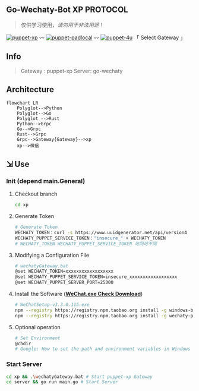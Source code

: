 ## Go-Wechaty-Bot XP PROTOCOL

> 仅供学习使用，*请勿用于非法用途*！

[1]: https://img.shields.io/badge/puppet-xp-blue
[2]: https://img.shields.io/badge/puppet-padlocal-blue
[3]: https://img.shields.io/badge/puppet-4u-blue
[5]: /xp#go-wechaty-bot-xp-protocol
[6]: /padlocal#go-wechaty-bot-padlcoal-protocol
[7]: /4u#go-wechaty-bot-4u-protocol

[![puppet-xp][1]][5] 〰️ [![puppet-padlocal][2]][6] 〰️ [![puppet-4u][3]][7] 「 Select Gateway 」

## Info

> Gateway : puppet-xp
> Server: go-wechaty

## Architecture

```mermaid
flowchart LR
    Polyglot-->Python
    Polyglot-->Go
    Polyglot -->Rust
    Python-->Grpc
    Go-->Grpc
    Rust-->Grpc
    Grpc-->Gateway{Gateway}-->xp
    xp-->微信
```

## ⇲ Use

### Init (depend main.General)

1. Checkout branch

   ```bash
   cd xp
   ```

2. Generate Token

   ```bash
   # Generate Token
   WECHATY_TOKEN：curl -s https://www.uuidgenerator.net/api/version4
   WECHATY_PUPPET_SERVICE_TOKEN："insecure_" + WECHATY_TOKEN
   # WECHATY_TOKEN WECHATY_PUPPET_SERVICE_TOKEN 可同可不同
   ```

3. Modifying a Configuration File

   ```bash
   # wechatyGateway.bat
   @set WECHATY_TOKEN=xxxxxxxxxxxxxxxxxx
   @set WECHATY_PUPPET_SERVICE_TOKEN=insecure_xxxxxxxxxxxxxxxxxx
   @set WECHATY_PUPPET_SERVER_PORT=25000
   ```

4. Install the Software ([**WeChat.exe Check Download**](https://github.com/wechaty/wechaty-puppet-xp/releases/download/v0.5/WeChatSetup-v3.3.0.115.exe))

   ```bash
   # WeChatSetup-v3.3.0.115.exe
   npm --registry https://registry.npm.taobao.org install -g windows-build-tools
   npm --registry https://registry.npm.taobao.org install -g wechaty-puppet-xp
   ```

5. Optional operation

   ```bash
   # Set Environment
   @chdir
   # Google: How to set the path and environment variables in Windows
   ```

### Start Server

```bash
cd xp && .\wechatyGateway.bat # Start puppet-xp Gateway
cd server && go run main.go # Start Server
```
